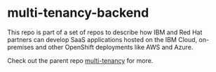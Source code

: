 # multi-tenancy-backend

This repo is part of a set of repos to describe how IBM and Red Hat partners can develop SaaS applications hosted on the IBM Cloud, on-premises and other OpenShift deployments like AWS and Azure.

Check out the parent repo [multi-tenancy](https://github.com/IBM/multi-tenancy) for more.